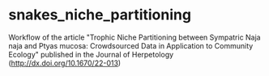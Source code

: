 # snakes_niche_partitioning
Workflow of the article "Trophic Niche Partitioning between Sympatric Naja naja and Ptyas mucosa: Crowdsourced Data in Application to Community Ecology" published in the Journal of Herpetology (http://dx.doi.org/10.1670/22-013)
